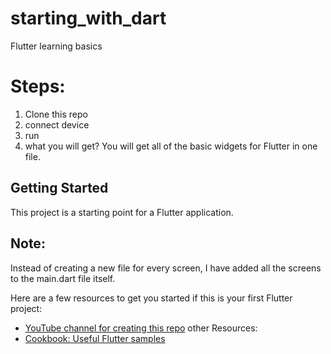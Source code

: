 # starting_with_dart

Flutter learning basics
# Steps:
1. Clone this repo
2. connect device
3. run
4. what you will get? You will get all of the basic widgets for Flutter in one file.

## Getting Started

This project is a starting point for a Flutter application.
## Note:
Instead of creating a new file for every screen, I have added all the screens to the main.dart file itself.


Here are a few resources to get you started if this is your first Flutter project:

- [YouTube channel for creating this repo](https://www.youtube.com/watch?v=jqxz7QvdWk8&list=PLjVLYmrlmjGfGLShoW0vVX_tcyT8u1Y3E)
other Resources:
- [Cookbook: Useful Flutter samples](https://docs.flutter.dev/cookbook)

